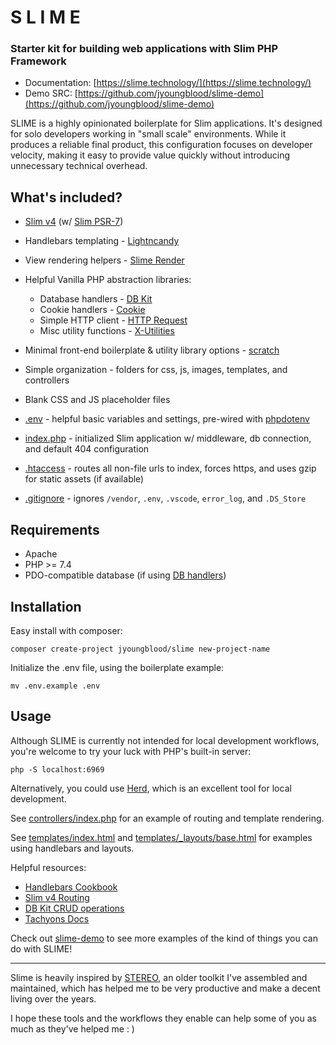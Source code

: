 # S L I M E

### Starter kit for building web applications with Slim PHP Framework

- Documentation: [https://slime.technology/](https://slime.technology/)
- Demo SRC: [https://github.com/jyoungblood/slime-demo](https://github.com/jyoungblood/slime-demo)



SLIME is a highly opinionated boilerplate for Slim applications. It's designed for solo developers working in "small scale" environments. While it produces a reliable final product, this configuration focuses on developer velocity, making it easy to provide value quickly without introducing unnecessary technical overhead.




## What's included?

- [Slim v4](https://www.slimframework.com/) (w/ [Slim PSR-7](https://github.com/slimphp/Slim-Psr7))

- Handlebars templating - [Lightncandy](https://github.com/zordius/lightnCandy)    

- View rendering helpers - [Slime Render](https://github.com/jyoungblood/slime-render)

- Helpful Vanilla PHP abstraction libraries:
  - Database handlers - [DB Kit](https://github.com/jyoungblood/dbkit)
  - Cookie handlers - [Cookie](https://github.com/jyoungblood/cookie)
  - Simple HTTP client - [HTTP Request](https://github.com/jyoungblood/http-request) 
  - Misc utility functions - [X-Utilities](https://github.com/jyoungblood/x-utilities)
    
- Minimal front-end boilerplate & utility library options - [scratch](https://github.com/jyoungblood/scratch)
    
- Simple organization - folders for css, js, images, templates, and controllers

- Blank CSS and JS placeholder files

- [.env](https://github.com/jyoungblood/slime/blob/master/.env.example) - helpful basic variables and settings, pre-wired with [phpdotenv](https://github.com/vlucas/phpdotenv)

- [index.php](https://github.com/jyoungblood/slime/blob/master/index.php) - initialized Slim application w/ middleware, db connection, and default 404 configuration

- [.htaccess](https://github.com/jyoungblood/slime/blob/master/.htaccess) - routes all non-file urls to index, forces https, and uses gzip for static assets (if available)

- [.gitignore](https://github.com/jyoungblood/slime/blob/master/.gitignore) - ignores `/vendor`, `.env`, `.vscode`, `error_log`, and `.DS_Store`






## Requirements
- Apache
- PHP >= 7.4
- PDO-compatible database (if using [DB handlers](https://github.com/jyoungblood/dbkit))





## Installation
Easy install with composer:
```
composer create-project jyoungblood/slime new-project-name
```

Initialize the .env file, using the boilerplate example:
```
mv .env.example .env
```




## Usage
Although SLIME is currently not intended for local development workflows, you're welcome to try your luck with PHP's built-in server:
```
php -S localhost:6969
```
Alternatively, you could use [Herd](https://herd.laravel.com/), which is an excellent tool for local development.


See [controllers/index.php](https://github.com/jyoungblood/slime/blob/master/controllers/index.php) for an example of routing and template rendering.

See [templates/index.html](https://github.com/jyoungblood/slime/blob/master/templates/index.html) and [templates/_layouts/base.html](https://github.com/jyoungblood/slime/blob/master/templates/_layouts/base.html) for examples using handlebars and layouts.

Helpful resources:
- [Handlebars Cookbook](https://zordius.github.io/HandlebarsCookbook/)
- [Slim v4 Routing](https://www.slimframework.com/docs/v4/objects/routing.html)
- [DB Kit CRUD operations](https://github.com/jyoungblood/dbkit)
- [Tachyons Docs](https://tachyons.io/docs/)

Check out [slime-demo](https://github.com/jyoungblood/slime-demo) to see more examples of the kind of things you can do with SLIME!

---

Slime is heavily inspired by [STEREO](https://stereotk.com/), an older toolkit I've assembled and maintained, which has helped me to be very productive and make a decent living over the years. 

I hope these tools and the workflows they enable can help some of you as much as they've helped me : )




